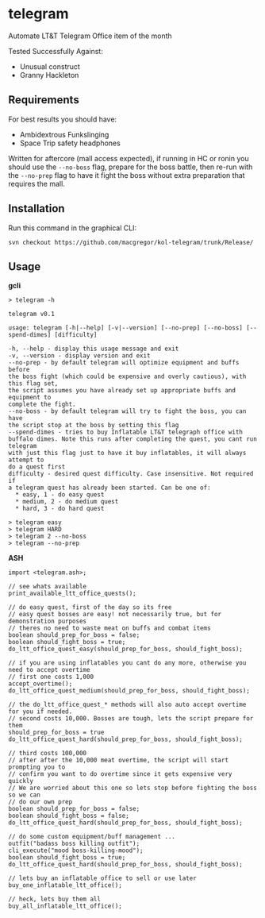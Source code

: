 # telegram
Automate LT&T Telegram Office item of the month

Tested Successfully Against:
* Unusual construct
* Granny Hackleton

## Requirements
For best results you should have:
* Ambidextrous Funkslinging
* Space Trip safety headphones

Written for aftercore (mall access expected), if running in HC or ronin you should
use the `--no-boss` flag, prepare for the boss battle, then re-run with the
`--no-prep` flag to have it fight the boss without extra preparation that requires
the mall.

## Installation
Run this command in the graphical CLI:

```
svn checkout https://github.com/macgregor/kol-telegram/trunk/Release/
```

## Usage

**gcli**

```
> telegram -h

telegram v0.1

usage: telegram [-h|--help] [-v|--version] [--no-prep] [--no-boss] [--spend-dimes] [difficulty]

-h, --help - display this usage message and exit
-v, --version - display version and exit
--no-prep - by default telegram will optimize equipment and buffs before
the boss fight (which could be expensive and overly cautious), with this flag set,
the script assumes you have already set up appropriate buffs and equipment to
complete the fight.
--no-boss - by default telegram will try to fight the boss, you can have
the script stop at the boss by setting this flag
--spend-dimes - tries to buy Inflatable LT&T telegraph office with
buffalo dimes. Note this runs after completing the quest, you cant run telegram
with just this flag just to have it buy inflatables, it will always attempt to
do a quest first
difficulty - desired quest difficulty. Case insensitive. Not required if
a telegram quest has already been started. Can be one of:
  * easy, 1 - do easy quest
  * medium, 2 - do medium quest
  * hard, 3 - do hard quest

> telegram easy
> telegram HARD
> telegram 2 --no-boss
> telegram --no-prep
```

**ASH**

```
import <telegram.ash>;

// see whats available
print_available_ltt_office_quests();

// do easy quest, first of the day so its free
// easy quest bosses are easy! not necessarily true, but for demonstration purposes
// theres no need to waste meat on buffs and combat items
boolean should_prep_for_boss = false;
boolean should_fight_boss = true;
do_ltt_office_quest_easy(should_prep_for_boss, should_fight_boss);

// if you are using inflatables you cant do any more, otherwise you need to accept overtime
// first one costs 1,000
accept_overtime();
do_ltt_office_quest_medium(should_prep_for_boss, should_fight_boss);

// the do_ltt_office_quest_* methods will also auto accept overtime for you if needed.
// second costs 10,000. Bosses are tough, lets the script prepare for them
should_prep_for_boss = true
do_ltt_office_quest_hard(should_prep_for_boss, should_fight_boss);

// third costs 100,000
// after after the 10,000 meat overtime, the script will start prompting you to
// confirm you want to do overtime since it gets expensive very quickly
// We are worried about this one so lets stop before fighting the boss so we can
// do our own prep
boolean should_prep_for_boss = false;
boolean should_fight_boss = false;
do_ltt_office_quest_hard(should_prep_for_boss, should_fight_boss);

// do some custom equipment/buff management ...
outfit("badass boss killing outfit");
cli_execute("mood boss-killing-mood");
boolean should_fight_boss = true;
do_ltt_office_quest_hard(should_prep_for_boss, should_fight_boss);

// lets buy an inflatable office to sell or use later
buy_one_inflatable_ltt_office();

// heck, lets buy them all
buy_all_inflatable_ltt_office();
```
